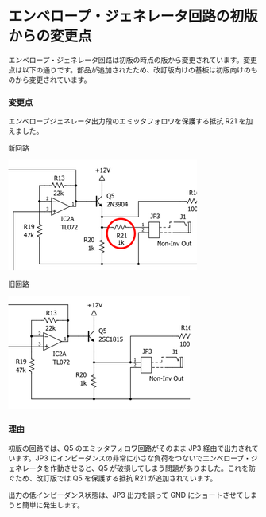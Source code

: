 # エンベロープ・ジェネレータ回路の初版からの変更点

エンベロープ・ジェネレータ回路は初版の時点の版から変更されています。変更点は以下の通りです。部品が追加されたため、改訂版向けの基板は初版向けのものから変更されています。

### 変更点

エンベロープジェネレータ出力段のエミッタフォロワを保護する抵抗 R21 を加えました。

新回路

![eg_diff.png](eg_diff.png)

旧回路

![eg_first.png](eg_first.png)

### 理由

初版の回路では、Q5 のエミッタフォロワ回路がそのまま JP3 経由で出力されています。JP3 にインピーダンスの非常に小さな負荷をつないでエンベロープ・ジェネレータを作動させると、Q5 が破損してしまう問題がありました。これを防ぐため、改訂版では Q5 を保護する抵抗 R21 が追加されています。

出力の低インピーダンス状態は、JP3 出力を誤って GND にショートさせてしまうと簡単に発生します。